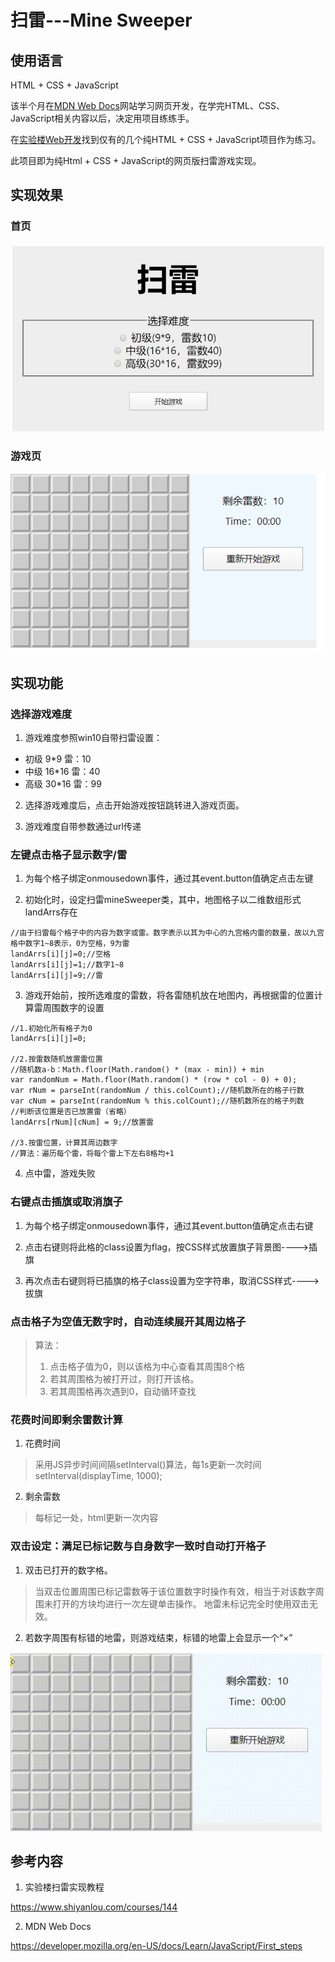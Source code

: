 # 扫雷---Mine Sweeper

## 使用语言

HTML + CSS + JavaScript

该半个月在[MDN Web Docs](https://developer.mozilla.org/en-US/docs/Learn/Getting_started_with_the_web)网站学习网页开发，在学完HTML、CSS、JavaScript相关内容以后，决定用项目练练手。

在[实验楼Web开发](https://www.shiyanlou.com/courses/?tag=%E5%85%A8%E9%83%A8&fee=all&sort=default&category=Web%20%E5%89%8D%E7%AB%AF&page=2)找到仅有的几个纯HTML + CSS + JavaScript项目作为练习。

此项目即为纯Html + CSS + JavaScript的网页版扫雷游戏实现。

## 实现效果

### 首页

![首页](https://github.com/ChangeZ24/game-minesweeper/blob/master/show/index.jpg)

### 游戏页

![游戏页](https://github.com/ChangeZ24/game-minesweeper/blob/master/show/showall.gif)

## 实现功能


### 选择游戏难度

1. 游戏难度参照win10自带扫雷设置：

- 初级 9\*9 雷：10
- 中级 16\*16 雷：40
- 高级 30\*16 雷：99

2. 选择游戏难度后，点击开始游戏按钮跳转进入游戏页面。

3. 游戏难度自带参数通过url传递


### 左键点击格子显示数字/雷

1. 为每个格子绑定onmousedown事件，通过其event.button值确定点击左键

2. 初始化时，设定扫雷mineSweeper类，其中，地图格子以二维数组形式landArrs存在
```
//由于扫雷每个格子中的内容为数字或雷。数字表示以其为中心的九宫格内雷的数量，故以九宫格中数字1~8表示，0为空格，9为雷
landArrs[i][j]=0;//空格
landArrs[i][j]=1;//数字1~8
landArrs[i][j]=9;//雷
```

3. 游戏开始前，按所选难度的雷数，将各雷随机放在地图内，再根据雷的位置计算雷周围数字的设置
```
//1.初始化所有格子为0
landArrs[i][j]=0;

//2.按雷数随机放置雷位置
//随机数a-b：Math.floor(Math.random() * (max - min)) + min
var randomNum = Math.floor(Math.random() * (row * col - 0) + 0);
var rNum = parseInt(randomNum / this.colCount);//随机数所在的格子行数
var cNum = parseInt(randomNum % this.colCount);//随机数所在的格子列数
//判断该位置是否已放置雷（省略）
landArrs[rNum][cNum] = 9;//放置雷

//3.按雷位置，计算其周边数字
//算法：遍历每个雷，将每个雷上下左右8格均+1
```
4. 点中雷，游戏失败

### 右键点击插旗或取消旗子

1. 为每个格子绑定onmousedown事件，通过其event.button值确定点击右键

2. 点击右键则将此格的class设置为flag，按CSS样式放置旗子背景图---->插旗

3. 再次点击右键则将已插旗的格子class设置为空字符串，取消CSS样式---->拔旗

### 点击格子为空值无数字时，自动连续展开其周边格子

> 算法：
> 1. 点击格子值为0，则以该格为中心查看其周围8个格
> 2. 若其周围格为被打开过，则打开该格。
> 3. 若其周围格再次遇到0，自动循环查找

### 花费时间即剩余雷数计算

1. 花费时间

> 采用JS异步时间间隔setInterval()算法，每1s更新一次时间
> setInterval(displayTime, 1000);

2. 剩余雷数
> 每标记一处，html更新一次内容

### 双击设定：满足已标记数与自身数字一致时自动打开格子

1. 双击已打开的数字格。

> 当双击位置周围已标记雷数等于该位置数字时操作有效，相当于对该数字周围未打开的方块均进行一次左键单击操作。
> 地雷未标记完全时使用双击无效。

2. 若数字周围有标错的地雷，则游戏结束，标错的地雷上会显示一个“×”

![标记错](https://github.com/ChangeZ24/game-minesweeper/blob/master/show/showerror.gif)

## 参考内容

1. 实验楼扫雷实现教程

https://www.shiyanlou.com/courses/144

2. MDN Web Docs

https://developer.mozilla.org/en-US/docs/Learn/JavaScript/First_steps

